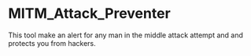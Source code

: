 # MITM_Attack_Preventer
This tool make an alert for any man in the middle attack attempt and and protects you from hackers.


